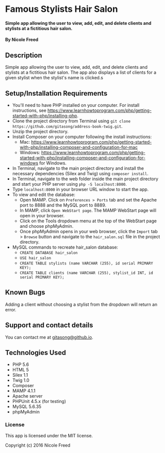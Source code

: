 # Famous Stylists Hair Salon

#### Simple app allowing the user to view, add, edit, and delete clients and stylists at a fictitious hair salon.

#### By Nicole Freed

## Description

Simple app allowing the user to view, add, edit, and delete clients and stylists at a fictitious hair salon. The app also displays a list of clients for a given stylist when the stylist's name is clicked.s

## Setup/Installation Requirements

* You'll need to have PHP installed on your computer. For install instructions, see https://www.learnhowtoprogram.com/php/getting-started-with-php/installing-php.
* Clone the project directory from Terminal using `git clone https://github.com/gitasong/address-book-twig.git`.
* Unzip the project directory.
* Install Composer on your computer following the install instructions:
    * Mac: https://www.learnhowtoprogram.com/php/getting-started-with-php/installing-composer-and-configuration-for-mac
    * Windows: https://www.learnhowtoprogram.com/php/getting-started-with-php/installing-composer-and-configuration-for-windows for Windows.
* In Terminal, navigate to the main project directory and install the necessary dependencies (Silex and Twig) using `composer install`.
* In Terminal, navigate to the web folder inside the main project directory and start your PHP server using `php -S localhost:8000`.
* Type `localhost:8000` in your browser URL window to start the app.
* To view and edit the database:
    * Open MAMP. Click on `Preferences > Ports` tab and set the Apache port to 8888 and the MySQL port to 8889.
    * In MAMP, click `Open WebStart page`. The MAMP WebStart page will open in your browser.
    * Click on the Tools dropdown menu at the top of the WebStart page and choose phpMyAdmin.
    * Once phpMyAdmin opens in your web browser, click the `Import` tab > `Browse` button and navigate to the `hair_salon.sql` file in the project directory.
* MySQL commands to recreate hair_salon database:
    * `CREATE DATABASE hair_salon`
    * `USE hair_salon`
    * `CREATE TABLE stylists (name VARCHAR (255), id serial PRIMARY KEY);`
    * `CREATE TABLE clients (name VARCHAR (255), stylist_id INT, id serial PRIMARY KEY);`

## Known Bugs

Adding a client without choosing a stylist from the dropdown will return an error.

## Support and contact details

You can contact me at gitasong@github.io.

## Technologies Used

* PHP 5.6
* HTML 5
* Silex 1.1
* Twig 1.0
* Composer
* MAMP 4.1.1
* Apache server
* PHPUnit 4.5.x (for testing)
* MySQL 5.6.35
* phpMyAdmin

### License

This app is licensed under the MIT license.

Copyright (c) 2016 Nicole Freed
